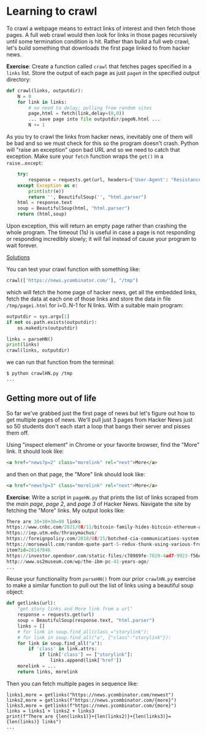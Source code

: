 # Learning to crawl

To crawl a webpage means to extract links of interest and then fetch those pages. A full web crawl would then look for links in those pages recursively until some termination condition is hit. Rather than build a full web crawl, let's build something that downloads the first page linked to from hacker news.

**Exercise**: Create a function called `crawl` that fetches pages specified in a `links` list. Store the output of each page as just `page`*n* in the specified output directory:

```python
def crawl(links, outputdir):
    N = 0
    for link in links:
        # no need to delay; pulling from random sites
        page,html = fetch(link,delay=(0,0)) 
        ... save page into file outputdir/pageN.html ...
        N += 1
```

As you try to crawl the links from hacker news, inevitably one of them will be bad and so we must check for this so the program doesn't crash. Python will "raise an exception" upon bad URL and so we need to catch that exception. Make sure your `fetch` function wraps the `get()` in a `raise`...`except`:

```python
    try:
        response = requests.get(url, headers={'User-Agent': "Resistance is futile"}, timeout=1)
    except Exception as e:
        print(str(e))
        return '', BeautifulSoup('', "html.parser")
    html = response.text
    soup = BeautifulSoup(html, "html.parser")
    return (html,soup)
```

Upon exception, this will return an empty page rather than crashing the whole program.  The timeout (1s) is useful in case a page is not responding or responding incredibly slowly; it will fail instead of cause your program to wait forever.

[Solutions](https://github.com/parrt/msds692/tree/master/notes/code/scrape)

You can test your crawl function with something like:

```python
crawl(['https://news.ycombinator.com/'], "/tmp")
```

which will fetch the home page of hacker news, get all the embedded links, fetch the data at each one of those links and store the data in file `/tmp/pagei.html` for i=0..N-1 for N links. With a suitable main program:

```python
outputdir = sys.argv[1]
if not os.path.exists(outputdir):
    os.makedirs(outputdir)

links = parseHN()
print(links)
crawl(links, outputdir)
```

we can run that function from the terminal:

```bash
$ python crawlHN.py /tmp
...
```

## Getting more out of life

So far we've grabbed just the first page of news but let's figure out how to get multiple pages of news. We'll pull just 3 pages from Hacker News just so 50 students don't each start a loop that bangs their server and pisses them off.

Using "inspect element" in Chrome or your favorite browser, find the "More" link. It should look like:

```html
<a href="news?p=2" class="morelink" rel="next">More</a>
```

and then on that page, the "More" link should look like:

```html
<a href="news?p=3" class="morelink" rel="next">More</a>
```

**Exercise**: Write a script in `pageHN.py` that prints the list of links scraped from the *main page*, *page 2*, and *page 3* of Hacker News.   Navigate the site by fetching the "More" links. My output looks like:

```python
There are 30+30+30=90 links
https://www.cnbc.com/2021/08/11/bitcoin-family-hides-bitcoin-ethereum-and-litecoin-in-secret-vaults.html
https://iep.utm.edu/thrasymachus/
https://foreignpolicy.com/2018/08/15/botched-cia-communications-system-helped-blow-cover-chinese-agents-intelligence/
https://morsewall.com/random-quote-part-5-redux-thunk-using-various-front-end-stacks/
item?id=28147846
https://investor.opendoor.com/static-files/c78989fe-7029-4ad7-9923-f56e86353783
http://www.os2museum.com/wp/the-ibm-pc-41-years-ago/
...
```

Reuse your functionality from `parseHN()` from our prior `crawlHN.py` exercise to make a similar function to pull out the list of links using a beautiful soup object:

```python
def getlinks(url):
    "get story links and More link from a url"
    response = requests.get(url)
    soup = BeautifulSoup(response.text, "html.parser")
    links = []
    # for link in soup.find_all(class_="storylink"):
    # for link in soup.find_all("a", {"class":"storylink"}):
    for link in soup.find_all("a"):
        if 'class' in link.attrs:
            if link['class'] == ["storylink"]:
                links.append(link['href'])
    morelink = ...            
    return links, morelink
```

Then you can fetch multiple pages in sequence like:
 
```
links1,more = getlinks("https://news.ycombinator.com/newest")
links2,more = getlinks(f"https://news.ycombinator.com/{more}")
links3,more = getlinks(f"https://news.ycombinator.com/{more}")
links = links1 + links2 + links3
print(f"There are {len(links1)}+{len(links2)}+{len(links3)}={len(links)} links")
...
```    